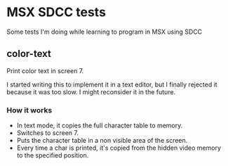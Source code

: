 # MSX SDCC tests

Some tests I'm doing while learning to program in MSX using SDCC

## color-text

Print color text in screen 7.

I started writing this to implement it in a text editor, but I finally
rejected it because it was too slow. I might reconsider it in the future.

### How it works

* In text mode, it copies the full character table to memory.
* Switches to screen 7.
* Puts the character table in a non visible area of the screen.
* Every time a char is printed, it's copied from the hidden video memory to
  the specified position.
